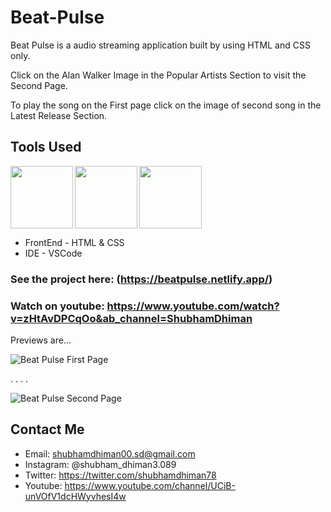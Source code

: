 # Beat-Pulse

Beat Pulse is a audio streaming application built by using HTML and CSS only.

Click on the Alan Walker Image in the Popular Artists Section to visit the Second Page.

To play the song on the First page click on the image of second song in the Latest Release Section.

## Tools Used
<img align="left" src="https://user-images.githubusercontent.com/18380165/224329335-3cdf989b-bdce-41e6-82dc-7d4c50d5f283.png" width="100" height="100">
<img align="left" src="https://user-images.githubusercontent.com/18380165/224329345-7363d693-4f27-4a58-8c9e-086d8a3fa420.png" width="100" height="100">
<img  src="https://user-images.githubusercontent.com/18380165/224329339-a5174b23-1a5c-4ae4-95c8-ead20a29d77e.png" width="100" height="100">

* FrontEnd - HTML & CSS
* IDE - VSCode

### See the project here: (https://beatpulse.netlify.app/)

### Watch on youtube: https://www.youtube.com/watch?v=zHtAvDPCqOo&ab_channel=ShubhamDhiman


Previews are...

![Beat Pulse First Page](https://user-images.githubusercontent.com/18380165/214068448-be35d021-db57-4437-9120-45b5e2259563.jpg)

.
.
.
.


![Beat Pulse Second Page](https://user-images.githubusercontent.com/18380165/214068497-bb4f6aef-30d3-4bc0-ac0c-f6193bd8a136.jpg)


## Contact Me
* Email: shubhamdhiman00.sd@gmail.com
* Instagram: @shubham_dhiman3.089
* Twitter: https://twitter.com/shubhamdhiman78
* Youtube: https://www.youtube.com/channel/UCiB-unVOfV1dcHWyvhesI4w
